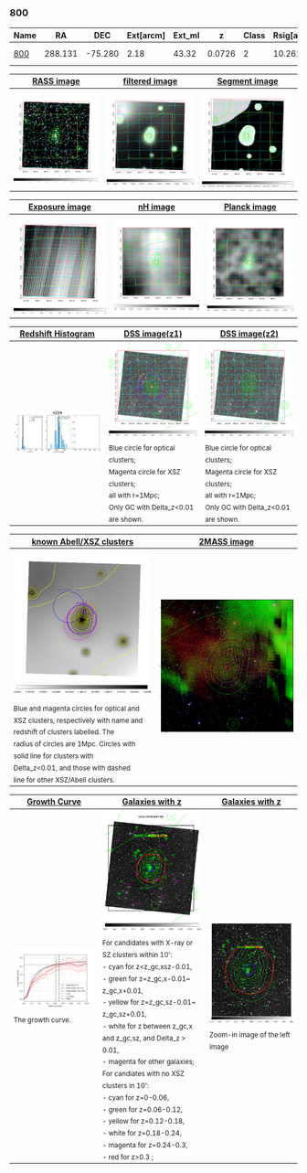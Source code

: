 <div STYLE="page-break-after: always;"></div>

### 800

|Name          |RA          |DEC      | Ext[arcm] | Ext_ml | z    | Class| Rsig[arcmin] | CRsig[c/s] | CR500[c/s] | R500[Mpc] |L500[erg/s]|F500[erg/s/cm^2]| M500[Msun]|Tx[keV]|beta|GC(XSZ,Delta_z<0.01)| GC(OPT,Delta_z<0.01)|GC|alias|
|--------------|------------|------------|---|---|-----------|--------|------|------|----|----|----|----|----|----|----|----|----|----|---|
|[800](script/800.md)     | 288.131       | -75.280       | 2.18    | 43.32   | 0.0726 | 2   | 10.262 |0.418 |0.424 |0.931 |9.948e+43 |7.730e-12 |2.456e+14 |3.813 |0.636 |Tar, |A, |Tar, A, |k254|

|[RASS image](../image/800/800_img.pdf)|[filtered image](../image/800/800_fil.pdf)|[Segment image](../image/800/800_seg.pdf)|
|-------------------|--------------------|-------------------|
| <img src="../image/800/800_img.png" width="300">  | <img src="../image/800/800_fil.png" width="300">   | <img src="../image/800/800_seg.png" width="300">  |

|[Exposure image](../image/800/800_mex.pdf)| [nH image](../image/800/800_nh.pdf)| [Planck image](../image/800/800_p.pdf)|
|-------------------|--------------------|-------------------|
|<img src="../image/800/800_mex.png" width="300">   | <img src="../image/800/800_nh.png" width="300">    | <img src="../image/800/800_p.png" width="300"> |

|[Redshift Histogram](../image/800/800_zg.pdf) | [DSS image(z1)](../image/800/800_dss_z1.pdf)      |  [DSS image(z2)](../image/800/800_dss_z2.pdf)    |
|-------------------|--------------------|-------------------|
|<img src="../image/800/800_zg.png" width="300"> |<img src="../image/800/800_dss_z1.png" width="300"> <sub><br>Blue circle for optical clusters; <br>Magenta circle for XSZ clusters; <br>all with r=1Mpc; <br>Only GC with Delta_z<0.01 are shown. </sub>| <img src="../image/800/800_dss_z2.png" width="300"><sub><br>Blue circle for optical clusters; <br>Magenta circle for XSZ clusters; <br>all with r=1Mpc; <br>Only GC with Delta_z<0.01 are shown. </sub> |

|[known Abell/XSZ clusters](../image/800/800_m.pdf) | [2MASS image](../image/800/800_2mass.pdf)      |
|-------------------|-------------------|
|<img src=../image/800/800_m.png width="300"> <sub><br>Blue and magenta circles for optical and <br>XSZ clusters, respectively with name and <br>redshift of clusters labelled. The <br>radius of circles are 1Mpc. Circles with <br>solid line for clusters with <br>Delta_z<0.01, and those with dashed <br>line for other XSZ/Abell clusters.        </sub>|<img src="../image/800/800_2mass.png" width="300">  |

|[Growth Curve](../image/800/800_gca_all.png) |[Galaxies with z](../image/800/800_opt_ned.pdf) |[Galaxies with z](../image/800/800_opt_ned_zoom.pdf) |
|-------------------|-------------------|-------------------|
| <img src="../image/800/800_gca_all.png" width="300"> <sub><br>The growth curve.</sub>| <img src=../image/800/800_opt_ned.png width="300"> <br><sub> For candidates with X-ray or SZ clusters within 10': <br> - cyan for z<z_gc,xsz-0.01, <br> - green for z=z_gc,x-0.01~ z_gc,x+0.01, <br> - yellow for z=z_gc,sz-0.01~ z_gc,sz+0.01, <br> - white for z between z_gc,x and z_gc,sz, and Delta_z > 0.01, <br> - magenta for other galaxies; <br>For candiates with no XSZ clusters in 10': <br> - cyan for z=0-0.06, <br> - green for z=0.06-0.12, <br> - yellow for z=0.12-0.18, <br> - white for z=0.18-0.24, <br> - magenta for z=0.24-0.3, <br> - red for z>0.3 ;  </sub>|<img src=../image/800/800_opt_ned_zoom.png width="300">  <br><sub> Zoom-in image of the left image</sub>|




